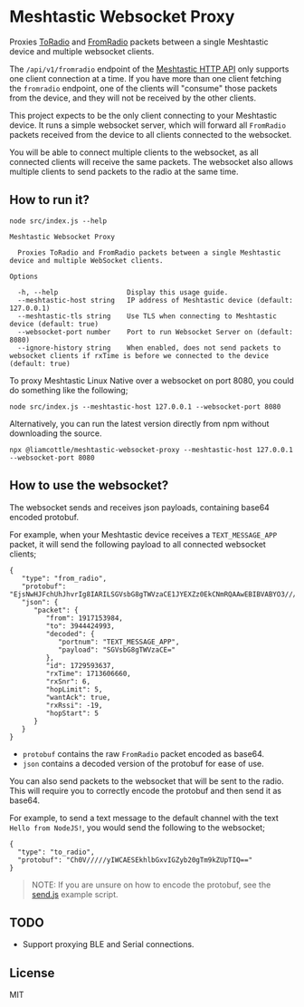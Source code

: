 # Meshtastic Websocket Proxy

Proxies [ToRadio](https://buf.build/meshtastic/protobufs/docs/main:meshtastic#meshtastic.ToRadio) and [FromRadio](https://buf.build/meshtastic/protobufs/docs/main:meshtastic#meshtastic.FromRadio) packets between a single Meshtastic device and multiple websocket clients.

The `/api/v1/fromradio` endpoint of the [Meshtastic HTTP API](https://meshtastic.org/docs/development/device/http-api/) only supports one client connection at a time. If you have more than one client fetching the `fromradio` endpoint, one of the clients will "consume" those packets from the device, and they will not be received by the other clients.

This project expects to be the only client connecting to your Meshtastic device. It runs a simple websocket server, which will forward all `FromRadio` packets received from the device to all clients connected to the websocket.

You will be able to connect multiple clients to the websocket, as all connected clients will receive the same packets. The websocket also allows multiple clients to send packets to the radio at the same time.

## How to run it?

```
node src/index.js --help
```

```
Meshtastic Websocket Proxy

  Proxies ToRadio and FromRadio packets between a single Meshtastic device and multiple WebSocket clients.                                                   

Options

  -h, --help                 Display this usage guide.
  --meshtastic-host string   IP address of Meshtastic device (default: 127.0.0.1)
  --meshtastic-tls string    Use TLS when connecting to Meshtastic device (default: true)
  --websocket-port number    Port to run Websocket Server on (default: 8080)
  --ignore-history string    When enabled, does not send packets to websocket clients if rxTime is before we connected to the device (default: true)
```

To proxy Meshtastic Linux Native over a websocket on port 8080, you could do something like the following;

```
node src/index.js --meshtastic-host 127.0.0.1 --websocket-port 8080
```

Alternatively, you can run the latest version directly from npm without downloading the source.

```
npx @liamcottle/meshtastic-websocket-proxy --meshtastic-host 127.0.0.1 --websocket-port 8080
```

## How to use the websocket?

The websocket sends and receives json payloads, containing base64 encoded protobuf.

For example, when your Meshtastic device receives a `TEXT_MESSAGE_APP` packet, it will send the following payload to all connected websocket clients;

```
{
   "type": "from_radio",
   "protobuf": "EjsNwHJFchUhJhvrIg8IARILSGVsbG8gTWVzaCE1JYEXZz0EkCNmRQAAwEBIBVABYO3//////////wF4BQ==",
   "json": {
      "packet": {
         "from": 1917153984,
         "to": 3944424993,
         "decoded": {
            "portnum": "TEXT_MESSAGE_APP",
            "payload": "SGVsbG8gTWVzaCE="
         },
         "id": 1729593637,
         "rxTime": 1713606660,
         "rxSnr": 6,
         "hopLimit": 5,
         "wantAck": true,
         "rxRssi": -19,
         "hopStart": 5
      }
   }
}
```

- `protobuf` contains the raw `FromRadio` packet encoded as base64.
- `json` contains a decoded version of the protobuf for ease of use.

You can also send packets to the websocket that will be sent to the radio. This will require you to correctly encode the protobuf and then send it as base64.

For example, to send a text message to the default channel with the text `Hello from NodeJS!`, you would send the following to the websocket;

```
{
  "type": "to_radio",
  "protobuf": "Ch0V/////yIWCAESEkhlbGxvIGZyb20gTm9kZUpTIQ=="
}
```

> NOTE: If you are unsure on how to encode the protobuf, see the [send.js](./examples/send.js) example script.

## TODO

- Support proxying BLE and Serial connections.

## License

MIT
